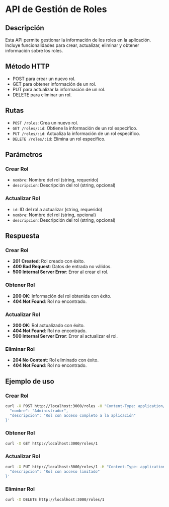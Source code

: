 # API de Gestión de Roles

## Descripción
Esta API permite gestionar la información de los roles en la aplicación. Incluye funcionalidades para crear, actualizar, eliminar y obtener información sobre los roles.

## Método HTTP
- POST para crear un nuevo rol.
- GET para obtener información de un rol.
- PUT para actualizar la información de un rol.
- DELETE para eliminar un rol.

## Rutas
- `POST /roles`: Crea un nuevo rol.
- `GET /roles/:id`: Obtiene la información de un rol específico.
- `PUT /roles/:id`: Actualiza la información de un rol específico.
- `DELETE /roles/:id`: Elimina un rol específico.

## Parámetros

### Crear Rol
- `nombre`: Nombre del rol (string, requerido)
- `descripcion`: Descripción del rol (string, opcional)

### Actualizar Rol
- `id`: ID del rol a actualizar (string, requerido)
- `nombre`: Nombre del rol (string, opcional)
- `descripcion`: Descripción del rol (string, opcional)

## Respuesta

### Crear Rol
- **201 Created**: Rol creado con éxito.
- **400 Bad Request**: Datos de entrada no válidos.
- **500 Internal Server Error**: Error al crear el rol.

### Obtener Rol
- **200 OK**: Información del rol obtenida con éxito.
- **404 Not Found**: Rol no encontrado.

### Actualizar Rol
- **200 OK**: Rol actualizado con éxito.
- **404 Not Found**: Rol no encontrado.
- **500 Internal Server Error**: Error al actualizar el rol.

### Eliminar Rol
- **204 No Content**: Rol eliminado con éxito.
- **404 Not Found**: Rol no encontrado.

## Ejemplo de uso

### Crear Rol
```bash
curl -X POST http://localhost:3000/roles -H "Content-Type: application/json" -d '{
  "nombre": "Administrador",
  "descripcion": "Rol con acceso completo a la aplicación"
}'
```

### Obtener Rol
```bash
curl -X GET http://localhost:3000/roles/1
```

### Actualizar Rol
```bash
curl -X PUT http://localhost:3000/roles/1 -H "Content-Type: application/json" -d '{
  "descripcion": "Rol con acceso limitado"
}'
```

### Eliminar Rol
```bash
curl -X DELETE http://localhost:3000/roles/1
